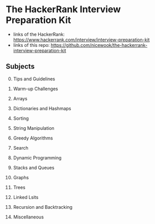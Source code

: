 # The HackerRank Interview Preparation Kit 

- links of the HackerRank: https://www.hackerrank.com/interview/interview-preparation-kit
- links of this repo: https://github.com/nicewook/the-hackerrank-interview-preparation-kit

## Subjects

00. Tips and Guidelines

01. Warm-up Challenges
02. Arrays
03. Dictionaries and Hashmaps
04. Sorting
05. String Manipulation
06. Greedy Algorithms
07. Search
08. Dynamic Programming
09. Stacks and Queues
10. Graphs
11. Trees
12. Linked Lsits
13. Recursion and Backtracking
14. Miscellaneous

